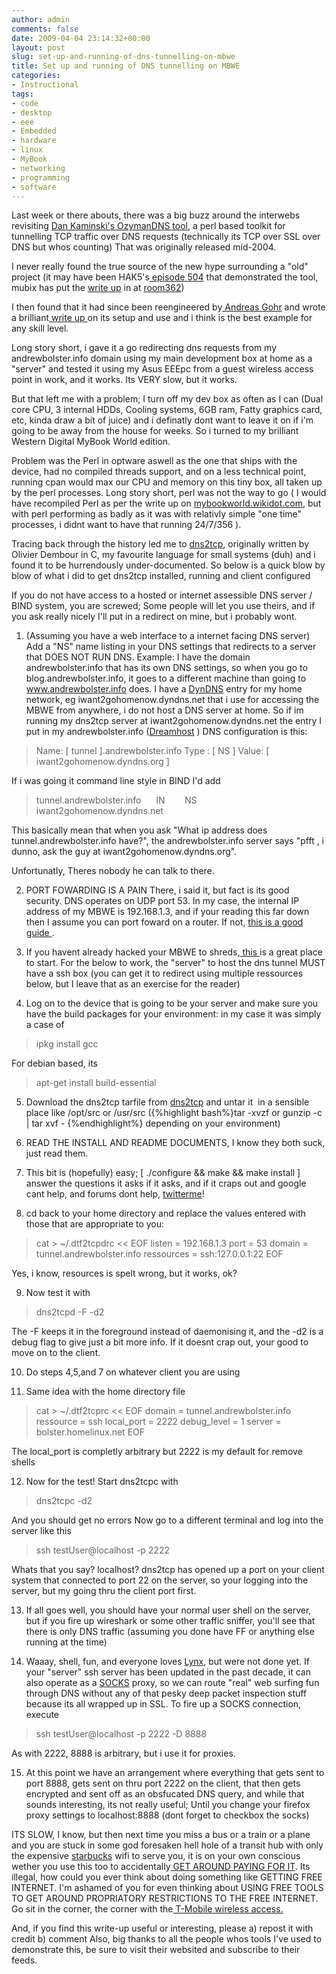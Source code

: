 ```yaml
---
author: admin
comments: false
date: 2009-04-04 23:14:32+00:00
layout: post
slug: set-up-and-running-of-dns-tunnelling-on-mbwe
title: Set up and running of DNS tunnelling on MBWE
categories:
- Instructional
tags:
- code
- desktop
- eee
- Embedded
- hardware
- linux
- MyBook
- networking
- programming
- software
---
```


Last week or there abouts, there was a big buzz around the interwebs revisiting [Dan Kaminski's OzymanDNS tool](http://www.doxpara.com/?p=51), a perl based toolkit for tunnelling TCP traffic over DNS requests (technically its TCP over SSL over DNS but whos counting) That was originally released mid-2004.

I never really found the true source of the new hype surrounding a "old" project (it may have been HAK5's[ episode 504](http://www.hak5.org/episodes/episode-504) that demonstrated the tool, mubix has put the [write up](http://www.room362.com/archives/456-ozymandns-tunneling-ssh-over-dns.html) in at [room362](http://www.room362.com/))

I then found that it had since been reengineered by[ Andreas Gohr](http://www.splitbrain.org/blog) and wrote a brilliant[ write up ](http://www.splitbrain.org/blog/2008-11/02-dns_tunneling_made_simple)on its setup and use and i think is the best example for any skill level.

Long story short, i gave it a go redirecting dns requests from my andrewbolster.info domain using my main development box at home as a "server" and tested it using my Asus EEEpc from a guest wireless access point in work, and it works. Its VERY slow, but it works.

But that left me with a problem; I turn off my dev box as often as I can (Dual core CPU, 3 internal HDDs, Cooling systems, 6GB ram, Fatty graphics card, etc, kinda draw a bit of juice) and i definatly dont want to leave it on if i'm going to be away from the house for weeks. So i turned to my brilliant Western Digital MyBook World edition.

Problem was the Perl in optware aswell as the one that ships with the device, had no compiled threads support, and on a less technical point, running cpan would max our CPU and memory on this tiny box, all taken up by the perl processes. Long story short, perl was not the way to go ( I would have recompiled Perl as per the write up on [mybookworld.wikidot.com](http://mybookworld.wikidot.com/perl-5-8-8), but with perl performing as badly as it was with relativly simple "one time" processes, i didnt want to have that running 24/7/356 ).

Tracing back through the history led me to [dns2tcp](http://www.hsc.fr/ressources/outils/dns2tcp/index.html.en), originally written by Olivier Dembour in C, my favourite language for small systems (duh) and i found it to be hurrendously under-documented. So below is a quick blow by blow of what i did to get dns2tcp installed, running and client configured

If you do not have access to a hosted or internet assessible DNS server / BIND system, you are screwed; Some people will let you use theirs, and if you ask really nicely I'll put in a redirect on mine, but i probably wont.

	
  1. (Assuming you have a web interface to a internet facing DNS server) Add a "NS" name listing in your DNS settings that redirects to a server that DOES NOT RUN DNS. Example:
I have the domain andrewbolster.info that has its own DNS settings, so when you go to blog.andrewbolster.info, it goes to a different machine than going to www.andrewbolster.info does.
I have a [DynDNS](http://www.dyndns.com/services/dns/dyndns/) entry for my home network, eg iwant2gohomenow.dyndns.net that i use for accessing the MBWE from anywhere, i do not host a DNS server at home. So if im running my dns2tcp server at iwant2gohomenow.dyndns.net the entry I put in my andrewbolster.info ([Dreamhost](http://www.dreamhost.com/hosting.html) ) DNS configuration is this:

> Name: [ tunnel ].andrewbolster.info
Type : [ NS ]
Value: [ iwant2gohomenow.dyndns.org ]

If i was going it command line style in BIND I'd add

> tunnel.andrewbolster.info      IN        NS        iwant2gohomenow.dyndns.net

This basically mean that when you ask "What ip address does tunnel.andrewbolster.info have?", the andrewbolster.info server says "pfft , i dunno, ask the guy at iwant2gohomenow.dyndns.org".

Unfortunatly, Theres nobody he can talk to there.

	
  2. PORT FOWARDING IS A PAIN There, i said it, but fact is its good security. DNS operates on UDP port 53. In my case, the internal IP address of my MBWE is 192.168.1.3, and if your reading this far down then I assume you can port foward on a router. If not, [this is a good guide ](http://lmgtfy.com/?q=port+fowarding).

	
  3. If you havent already hacked your MBWE to shreds,[ this ](http://mybookworld.wikidot.com/first-steps-with-mbwe)is a great place to start. For the below to work, the "server" to host the dns tunnel MUST have a ssh box (you can get it to redirect using multiple ressources below, but I leave that as an exercise for the reader)

	
  4. Log on to the device that is going to be your server and make sure you have the build packages for your environment: in my case it was simply a case of

> ipkg install gcc

For debian based, its

> apt-get install build-essential

	
  5. Download the dns2tcp tarfile from  [dns2tcp](http://www.hsc.fr/ressources/outils/dns2tcp/index.html.en) and untar it  in a sensible place like /opt/src or /usr/src ({%highlight bash%}tar -xvzf <tarfile> or gunzip -c <tarfile> | tar xvf - {%endhighlight%} depending on your environment)

	
  6. READ THE INSTALL AND README DOCUMENTS, I know they both suck, just read them.

	
  7. This bit is (hopefully) easy; [ ./configure && make && make install ]  answer the questions it asks if it asks, and if it craps out and google cant help, and forums dont help, [twitterme](http://www.twitter.com/bolster)!

	
  8. cd back to your home directory and replace the values entered with those that are appropriate to you:

> cat > ~/.dtf2tcpdrc << EOF
listen = 192.168.1.3
port = 53
domain = tunnel.andrewbolster.info
ressources = ssh:127.0.0.1:22
EOF

Yes, i know, resources is spelt wrong, but it works, ok?

	
  9. Now test it with

> dns2tcpd -F -d2

The -F keeps it in the foreground instead of daemonising it, and the -d2 is a debug flag to give just a bit more info.
If it doesnt crap out, your good to move on to the client.

	
  10. Do steps 4,5,and 7 on whatever client you are using

	
  11. Same idea with the home directory file

> cat > ~/.dtf2tcprc << EOF
domain = tunnel.andrewbolster.info
ressource = ssh
local_port = 2222
debug_level = 1
server = bolster.homelinux.net
EOF

The local_port is completly arbitrary but 2222 is my default for remove shells

	
  12. Now for the test! Start dns2tcpc with

> dns2tcpc -d2

And you should get no errors
Now go to a different terminal and log into the server like this

> ssh testUser@localhost -p 2222

Whats that you say? localhost? dns2tcp has opened up a port on your client system that connected to port 22 on the server, so your logging into the server, but my going thru the client port first.

	
  13. If all goes well, you should have your normal user shell on the server, but if you fire up wireshark or some other traffic sniffer, you'll see that there is only DNS traffic (assuming you done have FF or anything else running at the time)

	
  14. Waaay, shell, fun, and everyone loves [Lynx](http://en.wikipedia.org/wiki/Lynx_(web_browser)), but were not done yet. If your "server" ssh server has been updated in the past decade, it can also operate as a [SOCKS](http://en.wikipedia.org/wiki/SOCKS) proxy, so we can route "real" web surfing fun through DNS without any of that pesky deep packet inspection stuff because its all wrapped up in SSL.
To fire up a SOCKS connection, execute

> ssh testUser@localhost -p 2222 -D 8888

As with 2222, 8888 is arbitrary, but i use it for proxies.

	
  15. At this point we have an arrangement where everything that gets sent to port 8888, gets sent on thru port 2222 on the client, that then gets encrypted and sent off as an obsfucated DNS query, and while that sounds interesting, its not really useful; Until you change your firefox proxy settings to localhost:8888 (dont forget to checkbox the socks)

ITS SLOW, I know, but then next time you miss a bus or a train or a plane and you are stuck in some god foresaken hell hole of a transit hub with only the expensive [starbucks](http://www.starbucks.com/retail/wireless.asp) wifi to serve you, it is on your own conscious wether you use this too to accidentally[ GET AROUND PAYING FOR IT](http://revision3.com/forum/showthread.php?t=26856). Its illegal, how could you ever think about doing something like GETTING FREE INTERNET. I'm ashamed of you for even thinking about USING FREE TOOLS TO GET AROUND PROPRIATORY RESTRICTIONS TO THE FREE INTERNET. Go sit in the corner, the corner with the[ T-Mobile wireless access.](https://selfcare.hotspot.t-mobile.com/locations/viewLocationMap.do)

And, if you find this write-up useful or interesting, please a) repost it with credit b) comment
Also, big thanks to all the people whos tools I've used to demonstrate this, be sure to visit their websited and subscribe to their feeds.
